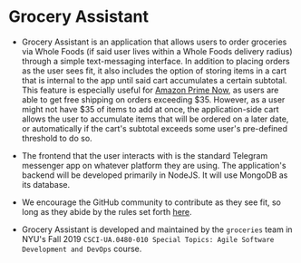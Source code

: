 # Grocery Assistant

- Grocery Assistant is an application that allows users to order groceries via Whole Foods (if said user lives within a Whole Foods delivery radius) through a simple text-messaging interface. In addition to placing orders as the user sees fit, it also includes the option of storing items in a cart that is internal to the app until said cart accumulates a certain subtotal. This feature is especially useful for [Amazon Prime Now](https://primenow.amazon.com/), as users are able to get free shipping on orders exceeding $35. However, as a user might not have $35 of items to add at once, the application-side cart allows the user to accumulate items that will be ordered on a later date, or automatically if the cart's subtotal exceeds some user's pre-defined threshold to do so.

- The frontend that the user interacts with is the standard Telegram messenger app on whatever platform they are using. The application's backend will be developed primarily in NodeJS. It will use MongoDB as its database.

- We encourage the GitHub community to contribute as they see fit, so long as they abide by the rules set forth [here](https://github.com/nyu-software-engineering/fall-2019-groceries/blob/master/CONTRIBUTING.md).

- Grocery Assistant is developed and maintained by the `groceries` team in NYU's Fall 2019 `CSCI-UA.0480-​010 Special Topics: Agile Software Development and DevOps` course.